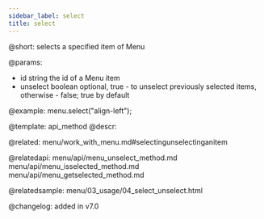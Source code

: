 ```yaml
---
sidebar_label: select
title: select
---          
```


@short: selects a specified item of Menu


@params:
- id	string      the id of a Menu item
- unselect	boolean   optional, true - to unselect previously selected items, otherwise - false; true by default



@example:
menu.select("align-left");


@template: api_method
@descr:

@related: menu/work_with_menu.md#selectingunselectinganitem

@relatedapi:
menu/api/menu_unselect_method.md
menu/api/menu_isselected_method.md
menu/api/menu_getselected_method.md

@relatedsample:
menu/03_usage/04_select_unselect.html

@changelog:
added in v7.0

